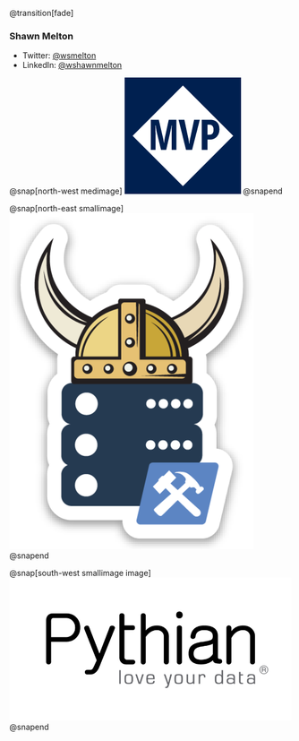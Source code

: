 @transition[fade]
### Shawn Melton
- Twitter: [@wsmelton](https://twitter.com/wsmelton)
- LinkedIn: [@wshawnmelton](https://linkedin.com/wshawnmelton)

@snap[north-west medimage]
![mvp-logo](images/mvp_blue_avatar.png)
@snapend

@snap[north-east smallimage]
![dbatools-thor](images/dbatools_thor.png)
@snapend

@snap[south-west smallimage
image]
![pythian-logo](images/pythian_black.png)
@snapend